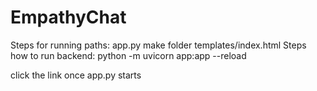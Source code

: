 # EmpathyChat
Steps for running
paths:
app.py
   make folder templates/index.html
Steps
how to run backend:
python -m uvicorn app:app --reload

click the link once app.py starts
